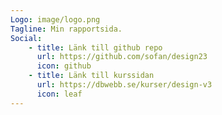 ```yaml
---
Logo: image/logo.png
Tagline: Min rapportsida.
Social:
    - title: Länk till github repo
      url: https://github.com/sofan/design23
      icon: github
    - title: Länk till kurssidan
      url: https://dbwebb.se/kurser/design-v3
      icon: leaf
---
```

